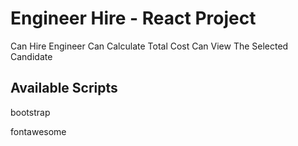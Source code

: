 # Engineer Hire - React Project

Can Hire Engineer
Can Calculate Total Cost 
Can View The Selected Candidate
## Available Scripts

bootstrap

fontawesome